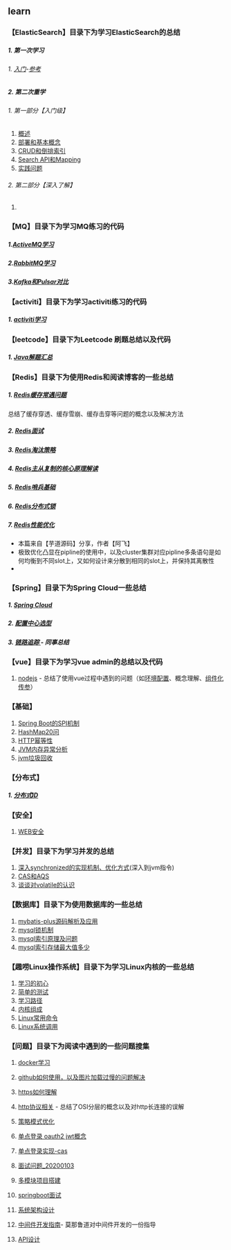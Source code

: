 ## learn

### **【ElasticSearch】目录下为学习ElasticSearch的总结**

##### 1. 第一次学习

###### 1. [入门](https://github.com/stephenZkang/learn/blob/master/ElasticSearch/one/1.ES%E5%85%A5%E9%97%A8.md)-[参考](https://www.elastic.co/guide/cn/elasticsearch/guide/current/foreword_id.html)

##### 2. 第二次重学

###### 1. 第一部分【入门级】

1. [概述](https://github.com/stephenZkang/learn/blob/master/ElasticSearch/two/2021-08-17.md)
2. [部署和基本概念](https://github.com/stephenZkang/learn/blob/master/ElasticSearch/two/2021-08-18.md)
3. [CRUD和倒排索引](https://github.com/stephenZkang/learn/blob/master/ElasticSearch/two/2021-08-19.md)
4. [Search API和Mapping](https://github.com/stephenZkang/learn/blob/master/ElasticSearch/two/2021-08-20.md)
5. [实践问题](https://github.com/stephenZkang/learn/blob/master/ElasticSearch/two/practice-1.md)

###### 2. 第二部分【深入了解】

1. 

### **【MQ】目录下为学习MQ练习的代码**

##### 1.[ActiveMQ学习](https://github.com/stephenZkang/learn/blob/master/MQ/1.%20ActiveMQ%E5%AD%A6%E4%B9%A0.md)

##### 2.[RabbitMQ学习](https://github.com/stephenZkang/learn/blob/master/MQ/2.%20RabbitMQ.md)

##### 3.[Kafka和Pulsar对比](https://github.com/stephenZkang/learn/blob/master/MQ/3.%20Kafka%E5%92%8CPulsar%E5%AF%B9%E6%AF%94.md)

### **【activiti】目录下为学习activiti练习的代码**

##### 1. [activiti学习](https://github.com/stephenZkang/learn/blob/master/activiti/activiti.md)

### **【leetcode】目录下为Leetcode 刷题总结以及代码**

##### 1. [Java解题汇总](https://github.com/stephenZkang/learn/tree/master/leetcode/leetcode-java)

### **【Redis】目录下为使用Redis和阅读博客的一些总结**

##### 1. [Redis缓存常遇问题](https://github.com/stephenZkang/learn/blob/master/redis/1.%20Redis缓存常遇问题.md) 

总结了缓存穿透、缓存雪崩、缓存击穿等问题的概念以及解决方法

##### 2. [Redis面试](https://github.com/stephenZkang/learn/blob/master/redis/2.%20Redis%E9%9D%A2%E8%AF%95.md)

##### 3. [Redis淘汰策略](https://github.com/stephenZkang/learn/blob/master/redis/3.%20Redis%E6%B7%98%E6%B1%B0%E7%AD%96%E7%95%A5.md)

##### 4. [Redis主从复制的核心原理解读](https://github.com/stephenZkang/learn/blob/master/redis/4.%20Redis%E5%A4%8D%E5%88%B6%E5%8E%9F%E7%90%86%E8%A7%A3%E8%AF%BB.md)

##### 5. [Redis哨兵基础](https://github.com/stephenZkang/learn/blob/master/redis/5.%20Redis哨兵基础.md)

##### 6. [Redis分布式锁](https://github.com/stephenZkang/learn/blob/master/redis/6.%20Redis分布式锁.md)

##### 7. [Redis性能优化](https://github.com/stephenZkang/learn/blob/master/redis/7.%20Redis%E6%80%A7%E8%83%BD%E4%BC%98%E5%8C%96-1.md)

- 本篇来自【芋道源码】分享，作者【阿飞】
- 极致优化凸显在pipline的使用中，以及cluster集群对应pipline多条语句是如何均衡到不同slot上，又如何设计来分散到相同的slot上，并保持其离散性
- 

### **【Spring】目录下为Spring Cloud一些总结**

##### 1. [Spring Cloud](https://github.com/stephenZkang/learn/blob/master/spring/1.%20Spring%20Cloud.md)

##### 2. [配置中心选型](https://github.com/stephenZkang/learn/blob/master/spring/2.%20%E9%85%8D%E7%BD%AE%E4%B8%AD%E5%BF%83%E9%80%89%E5%9E%8B.md)

##### 3. [链路追踪 ](https://github.com/stephenZkang/learn/blob/master/spring/3.%20SpringCloudSleuth%E9%93%BE%E8%B7%AF%E8%BF%BD%E8%B8%AA%E6%A6%82%E8%BF%B0.pdf) - 同事总结

### **【vue】目录下为学习vue admin的总结以及代码**

1. [nodejs](https://github.com/stephenZkang/learn/blob/master/vue/nodejs.md) - 总结了使用vue过程中遇到的问题（如[环境配置](https://github.com/stephenZkang/learn/blob/master/vue/nodejs.md#3%E5%AE%89%E8%A3%85%E9%83%A8%E7%BD%B2)、概念理解、[组件化传参](https://github.com/stephenZkang/learn/blob/master/vue/nodejs.md#9vue%E4%B8%AD%E8%87%AA%E5%AE%9A%E4%B9%89%E6%A8%A1%E5%9D%97%E7%BB%84%E4%BB%B6%E4%BC%A0%E5%8F%82%E9%97%AE%E9%A2%98)）

### 【基础】

1. [Spring Boot的SPI机制](https://github.com/stephenZkang/learn/blob/master/%E5%9F%BA%E7%A1%80/1.%20Spring%20Boot%E4%B8%AD%E7%9A%84SPI%E6%9C%BA%E5%88%B6.md)
2. [HashMap20问](https://github.com/stephenZkang/learn/blob/master/%E5%9F%BA%E7%A1%80/2.%20HashMap20%E9%97%AE.md)
3. [HTTP幂等性](https://github.com/stephenZkang/learn/blob/master/%E5%9F%BA%E7%A1%80/3.%20HTTP%E5%B9%82%E7%AD%89%E6%80%A7.md)
4. [JVM内存异常分析](https://github.com/stephenZkang/learn/blob/master/%E5%9F%BA%E7%A1%80/4.%20JVM%E5%86%85%E5%AD%98%E5%BC%82%E5%B8%B8%E5%88%86%E6%9E%90.md)
5.  [jvm垃圾回收](https://github.com/stephenZkang/learn/blob/master/基础/5.%20JVM垃圾回收.md)

### 【分布式】

##### 1. [分布式ID](https://github.com/stephenZkang/learn/blob/master/%E5%A4%A7%E6%95%B0%E6%8D%AE/1.%E5%88%86%E5%B8%83%E5%BC%8FID.md)

### 【安全】

1. [WEB安全](https://github.com/stephenZkang/learn/blob/master/%E5%AE%89%E5%85%A8/Web%E5%AE%89%E5%85%A8.md)

### **【并发】目录下为学习并发的总结**

1. [深入synchronized的实现机制、优化方式](https://github.com/stephenZkang/learn/blob/master/%E5%B9%B6%E5%8F%91/1.%20%E6%B7%B1%E5%85%A5%E5%88%86%E6%9E%90synchronized%E7%9A%84%E5%AE%9E%E7%8E%B0%E5%8E%9F%E7%90%86.md)(深入到jvm指令)
2. [CAS和AQS](https://github.com/stephenZkang/learn/blob/master/%E5%B9%B6%E5%8F%91/2.%20CAS%E5%92%8CAQS%E6%AF%94%E8%BE%83.md)
3. [谈谈对volatile的认识](https://github.com/stephenZkang/learn/blob/master/%E5%B9%B6%E5%8F%91/3.%20%E8%B0%88%E8%B0%88%E5%AF%B9volatile%E7%9A%84%E8%AE%A4%E8%AF%86.md)

### **【数据库】目录下为使用数据库的一些总结**

1. [mybatis-plus源码解析及应用](https://github.com/stephenZkang/learn/blob/master/%E6%95%B0%E6%8D%AE%E5%BA%93/1.%20mybatis-plus%E6%BA%90%E7%A0%81%E8%A7%A3%E6%9E%90.md)
2. [mysql锁机制](https://github.com/stephenZkang/learn/blob/master/%E6%95%B0%E6%8D%AE%E5%BA%93/2.%20mysql%E9%94%81%E6%9C%BA%E5%88%B6.md)
3. [mysql索引原理及问题](https://github.com/stephenZkang/learn/blob/master/%E6%95%B0%E6%8D%AE%E5%BA%93/3.%20mysql%E7%B4%A2%E5%BC%95%E5%8E%9F%E7%90%86%E5%8F%8A%E9%97%AE%E9%A2%98.md)
4. [mysql索引存储最大值多少](https://github.com/stephenZkang/learn/blob/master/%E6%95%B0%E6%8D%AE%E5%BA%93/4.%20mysql%E7%B4%A2%E5%BC%95%E5%AD%98%E5%82%A8%E6%9C%80%E5%A4%A7%E5%80%BC%E5%A4%9A%E5%B0%91.md)

### **【趣唠Linux操作系统】目录下为学习Linux内核的一些总结**

1. [学习的初心](https://github.com/stephenZkang/learn/blob/master/%E8%B6%A3%E5%94%A0Linux%E6%93%8D%E4%BD%9C%E7%B3%BB%E7%BB%9F/1.%20%E5%AD%A6%E4%B9%A0%E7%9A%84%E5%88%9D%E5%BF%83.md)
2. [简单的测试](https://github.com/stephenZkang/learn/blob/master/%E8%B6%A3%E5%94%A0Linux%E6%93%8D%E4%BD%9C%E7%B3%BB%E7%BB%9F/2.%20%E7%AE%80%E5%8D%95%E7%9A%84%E6%B5%8B%E8%AF%95.md)
3. [学习路径](https://github.com/stephenZkang/learn/blob/master/%E8%B6%A3%E5%94%A0Linux%E6%93%8D%E4%BD%9C%E7%B3%BB%E7%BB%9F/3.%20%E5%AD%A6%E4%B9%A0%E8%B7%AF%E5%BE%84.md)
4. [内核组成](https://github.com/stephenZkang/learn/blob/master/%E8%B6%A3%E5%94%A0Linux%E6%93%8D%E4%BD%9C%E7%B3%BB%E7%BB%9F/4.%20Linux%E5%86%85%E6%A0%B8%E7%BB%84%E6%88%90.md)
5. [Linux常用命令](https://github.com/stephenZkang/learn/blob/master/%E8%B6%A3%E5%94%A0Linux%E6%93%8D%E4%BD%9C%E7%B3%BB%E7%BB%9F/5.%20Linux%E5%B8%B8%E7%94%A8%E5%91%BD%E4%BB%A4.md)
6. [Linux系统调用](https://github.com/stephenZkang/learn/blob/master/%E8%B6%A3%E5%94%A0Linux%E6%93%8D%E4%BD%9C%E7%B3%BB%E7%BB%9F/6.%20Linux%E7%B3%BB%E7%BB%9F%E8%B0%83%E7%94%A8.md)

### **【问题】目录下为阅读中遇到的一些问题搜集**

1. [docker学习](https://github.com/stephenZkang/learn/blob/master/%E9%97%AE%E9%A2%98/1.%20docker%E5%AD%A6%E4%B9%A0.md)

2. [github如何使用，以及图片加载过慢的问题解决](https://github.com/stephenZkang/learn/blob/master/%E9%97%AE%E9%A2%98/2.%20git.md)

3. [https如何理解](https://github.com/stephenZkang/learn/blob/master/%E9%97%AE%E9%A2%98/3.%20https%E8%AF%A6%E8%A7%A3.md)

4. [http协议相关](https://github.com/stephenZkang/learn/blob/master/%E9%97%AE%E9%A2%98/4.%20http%E5%8D%8F%E8%AE%AE%E7%9B%B8%E5%85%B3.md) - 总结了OSI分层的概念以及对http长连接的误解

5. [策略模式优化](https://github.com/stephenZkang/learn/blob/master/%E9%97%AE%E9%A2%98/5.%20%E7%AD%96%E7%95%A5%E6%A8%A1%E5%BC%8F%E4%BC%98%E5%8C%96.md)

6. [单点登录 oauth2  jwt概念](https://github.com/stephenZkang/learn/blob/master/%E9%97%AE%E9%A2%98/6.%20%E5%8D%95%E7%82%B9%E7%99%BB%E5%BD%95.md)

7. [单点登录实现-cas](https://github.com/stephenZkang/learn/blob/master/%E9%97%AE%E9%A2%98/7.%20%E5%8D%95%E7%82%B9%E7%99%BB%E5%BD%95%E5%AE%9E%E7%8E%B0-cas.md)

8. [面试问题_20200103](https://github.com/stephenZkang/learn/blob/master/%E9%97%AE%E9%A2%98/8.%20%E9%9D%A2%E8%AF%95%E9%97%AE%E9%A2%98_20200103.md)

9. [多模块项目搭建](https://github.com/stephenZkang/learn/blob/master/%E9%97%AE%E9%A2%98/9.%20%E5%A4%9A%E6%A8%A1%E5%9D%97%E9%A1%B9%E7%9B%AE%E6%90%AD%E5%BB%BA.md)

10. [springboot面试](https://github.com/stephenZkang/learn/blob/master/%E9%97%AE%E9%A2%98/10.%20springboot%E9%9D%A2%E8%AF%95.md)

11. [系统架构设计](https://github.com/stephenZkang/learn/blob/master/%E9%97%AE%E9%A2%98/11.%20%E7%B3%BB%E7%BB%9F%E6%9E%B6%E6%9E%84%E8%AE%BE%E8%AE%A1.md)

12. [中间件开发指南](https://github.com/stephenZkang/learn/blob/master/%E9%97%AE%E9%A2%98/12.%20%E4%B8%AD%E9%97%B4%E4%BB%B6%E5%BC%80%E5%8F%91.md)- 莫那鲁道对中间件开发的一份指导

13. [API设计](https://docs.microsoft.com/en-us/azure/architecture/best-practices/api-design)

     



